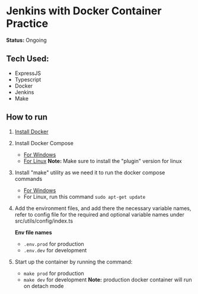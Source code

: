 # Jenkins with Docker Container Practice

**Status:** Ongoing

## Tech Used:

- ExpressJS
- Typescript
- Docker
- Jenkins
- Make

## How to run

1. <a href="https://docs.docker.com/engine/install">Install Docker</a>

2. Install Docker Compose

   - <a href="https://docs.docker.com/compose/install">For Windows</a>
   - <a href="https://docs.docker.com/compose/install/linux">For Linux</a>
     **Note:** Make sure to install the "plugin" version for linux

3. Install "make" utility as we need it to run the docker compose commands

   - <a href="https://gnuwin32.sourceforge.net/packages/make.htm">For Windows</a>
   - For Linux, run this command `sudo apt-get update`

4. Add the environment files, and add there the necessary variable names, refer to config file for the required and optional variable names under src/utils/config/index.ts

   **Env file names**

   - `.env.prod` for production
   - `.env.dev` for development

5. Start up the container by running the command:
   - `make prod` for production
   - `make dev` for development
     **Note:** production docker container will run on detach mode
